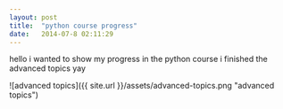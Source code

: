 ```yaml
---
layout: post
title:  "python course progress"
date:   2014-07-8 02:11:29
---
```


hello i wanted to show my progress in the python course i finished the advanced topics yay

![advanced topics]({{ site.url }}/assets/advanced-topics.png "advanced topics")
